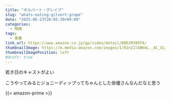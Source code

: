 ```yaml
---
title: "ギルバート・グレイプ"
slug: "whats-eating-gilvert-grape"
date: "2025-06-23T20:05:30+09:00"
categories:
  - 映画
tags:
  - 青春
link_url: https://www.amazon.co.jp/gp/video/detail/B0DJM399T4/
thumbnailImage: https://m.media-amazon.com/images/I/81nZ1lGNKmL._AC_UL320_.jpg
thumbnailImagePosition: left
#draft: true
---
```

若き日のキャストがよい
<!--more-->
こうやってみるとジョニーディップってちゃんとした俳優さんなんだなと思う

{{< amazon-prime >}}
